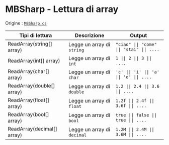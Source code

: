 # MBSharp - Lettura di array

Origine : [`MBSharp.cs`](../../../MBSharp.cs)

| Tipi di lettura| Descrizione | Output |
|----------------|-------------|--------|
| ReadArray(string[] array) | Legge un array di `string` | `"ciao" \|\| "come" \|\| "stai" \|\| ....`  |
| ReadArray(int[] array) |Legge un array di `int` |  `1 \|\| 2 \|\| 3 \|\| ....` |
| ReadArray(char[] array) | Legge un array di `char` |  `'c' \|\| 'i' \|\| 'a' \|\| 'o' \|\| ....` |
| ReadArray(double[] array) | Legge un array di  `double` |  `1.2 \|\| 2.4 \|\| 3.6 \|\| ....`|
| ReadArray(float[] array) | Legge un array di `float` |  `1.2f \|\| 2.4f \|\| 3.6f \|\| ....`|
| ReadArray(bool[] array) | Legge un array di `bool` |  `true \|\| false \|\| true \|\| ....`|
| ReadArray(decimal[] array) | Legge un array di `decimal` |  `1.2M \|\| 2.4M \|\| 3.6M \|\| ....` |